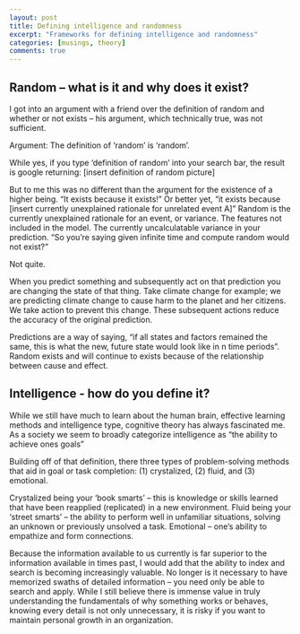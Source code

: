 ```yaml
---
layout: post
title: Defining intelligence and randomness
excerpt: "Frameworks for defining intelligence and randomness"
categories: [musings, theory]
comments: true
--- 
```


## Random – what is it and why does it exist? 

I got into an argument with a friend over the definition of random and whether or not exists – his argument, which technically true, was not sufficient. 

Argument: The definition of ‘random’ is ‘random’. 

While yes, if you type ‘definition of random’ into your search bar, the result is google returning: 
[insert definition of random picture]

But to me this was no different than the argument for the existence of a higher being. “It exists because it exists!” Or better yet, “it exists because [insert currently unexplained rationale for unrelated event A]” Random is the currently unexplained rationale for an event, or variance. The features not included in the model. The currently uncalculatable variance in your prediction. “So you’re saying given infinite time and compute random would not exist?” 

Not quite.

When you predict something and subsequently act on that prediction you are changing the state of that thing. Take climate change for example; we are predicting climate change to cause harm to the planet and her citizens. We take action to prevent this change. These subsequent actions reduce the accuracy of the original prediction.  

Predictions are a way of saying, “if all states and factors remained the same, this is what the new, future state would look like in n time periods”. Random exists and will continue to exists because of the relationship between cause and effect. 

## Intelligence - how do you define it?  

While we still have much to learn about the human brain, effective learning methods and intelligence type, cognitive theory has always fascinated me. As a society we seem to broadly categorize intelligence as “the ability to achieve ones goals” 

Building off of that definition, there three types of problem-solving methods that aid in goal or task completion: (1) crystalized, (2) fluid, and (3) emotional. 

Crystalized being your ‘book smarts’ – this is knowledge or skills learned that have been reapplied (replicated) in a new environment. Fluid being your ‘street smarts’ – the ability to perform well in unfamiliar situations, solving an unknown or previously unsolved a task. Emotional – one’s ability to empathize and form connections.     

Because the information available to us currently is far superior to the information available in times past, I would add that the ability to index and search is becoming increasingly valuable. No longer is it necessary to have memorized swaths of detailed information – you need only be able to search and apply. While I still believe there is immense value in truly understanding the fundamentals of why something works or behaves, knowing every detail is not only unnecessary, it is risky if you want to maintain personal growth in an organization. 

